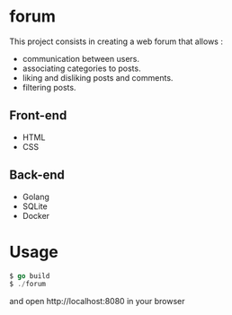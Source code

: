 # forum

This project consists in creating a web forum that allows :
* communication between users.
* associating categories to posts.
* liking and disliking posts and comments.
* filtering posts.

## Front-end
* HTML
* CSS

## Back-end
* Golang
* SQLite
* Docker

# Usage
```go
$ go build
$ ./forum
```
and open http://localhost:8080 in your browser

